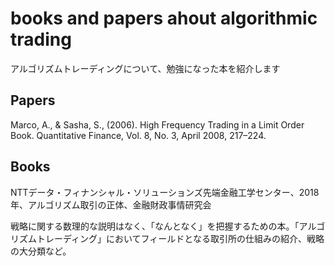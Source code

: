 # books and papers ahout algorithmic trading
アルゴリズムトレーディングについて、勉強になった本を紹介します


## Papers
Marco, A., & Sasha, S., (2006). High Frequency Trading in a Limit Order Book. Quantitative Finance, Vol. 8, No. 3, April 2008, 217–224.

## Books
NTTデータ・フィナンシャル・ソリューションズ先端金融工学センター、2018年、アルゴリズム取引の正体、金融財政事情研究会

戦略に関する数理的な説明はなく、「なんとなく」を把握するための本。「アルゴリズムトレーディング」においてフィールドとなる取引所の仕組みの紹介、戦略の大分類など。


